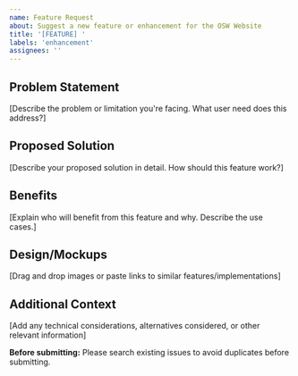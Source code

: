 ```yaml
---
name: Feature Request
about: Suggest a new feature or enhancement for the OSW Website
title: '[FEATURE] '
labels: 'enhancement'
assignees: ''
---
```


## Problem Statement

[Describe the problem or limitation you're facing. What user need does this address?]

## Proposed Solution

[Describe your proposed solution in detail. How should this feature work?]

## Benefits

[Explain who will benefit from this feature and why. Describe the use cases.]

## Design/Mockups

[Drag and drop images or paste links to similar features/implementations]

## Additional Context

[Add any technical considerations, alternatives considered, or other relevant information]

**Before submitting:** Please search existing issues to avoid duplicates before submitting.
